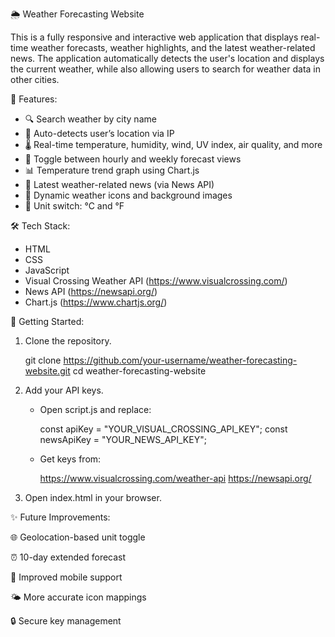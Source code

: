 🌦️ Weather Forecasting Website

This is a fully responsive and interactive web application that displays real-time weather forecasts, weather highlights, and the latest weather-related news. The application automatically detects the user's location and displays the current weather, while also allowing users to search for weather data in other cities.

📌 Features:
- 🔍 Search weather by city name
- 📍 Auto-detects user’s location via IP
- 🌡️ Real-time temperature, humidity, wind, UV index, air quality, and more
- 📆 Toggle between hourly and weekly forecast views
- 📊 Temperature trend graph using Chart.js
- 📰 Latest weather-related news (via News API)
- 🎨 Dynamic weather icons and background images
- 🔁 Unit switch: °C and °F

🛠️ Tech Stack:

- HTML
- CSS
- JavaScript
- Visual Crossing Weather API (https://www.visualcrossing.com/)
- News API (https://newsapi.org/)
- Chart.js (https://www.chartjs.org/)

🧪 Getting Started:

1. Clone the repository.
   
   git clone https://github.com/your-username/weather-forecasting-website.git
   cd weather-forecasting-website
   
2. Add your API keys.
   
     - Open script.js and replace:
       
       const apiKey = "YOUR_VISUAL_CROSSING_API_KEY";
       const newsApiKey = "YOUR_NEWS_API_KEY";
       
     - Get keys from:
       
       https://www.visualcrossing.com/weather-api
       https://newsapi.org/
       
3. Open index.html in your browser.


✨ Future Improvements:

   🌐 Geolocation-based unit toggle

   ⏰ 10-day extended forecast

   📱 Improved mobile support

   🌤️ More accurate icon mappings

   🔒 Secure key management

